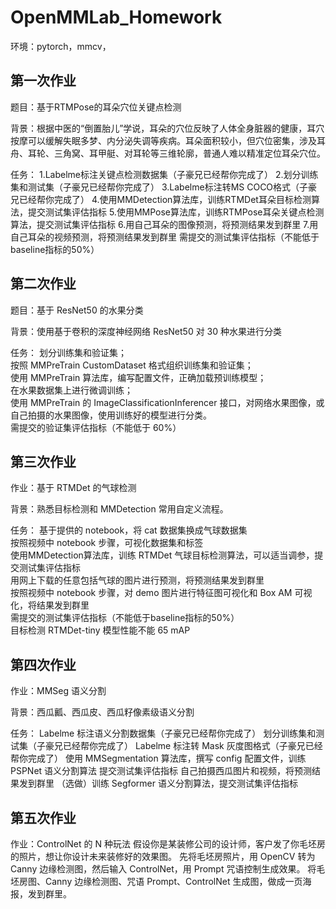 # OpenMMLab_Homework

环境：pytorch，mmcv，

## 第一次作业

题目：基于RTMPose的耳朵穴位关键点检测

背景：根据中医的“倒置胎儿”学说，耳朵的穴位反映了人体全身脏器的健康，耳穴按摩可以缓解失眠多梦、内分泌失调等疾病。耳朵面积较小，但穴位密集，涉及耳舟、耳轮、三角窝、耳甲艇、对耳轮等三维轮廓，普通人难以精准定位耳朵穴位。

任务：
1.Labelme标注关键点检测数据集（子豪兄已经帮你完成了）
2.划分训练集和测试集（子豪兄已经帮你完成了）
3.Labelme标注转MS COCO格式（子豪兄已经帮你完成了）
4.使用MMDetection算法库，训练RTMDet耳朵目标检测算法，提交测试集评估指标
5.使用MMPose算法库，训练RTMPose耳朵关键点检测算法，提交测试集评估指标
6.用自己耳朵的图像预测，将预测结果发到群里
7.用自己耳朵的视频预测，将预测结果发到群里
需提交的测试集评估指标（不能低于baseline指标的50%）

## 第二次作业

题目：基于 ResNet50 的水果分类

背景：使用基于卷积的深度神经网络 ResNet50 对 30 种水果进行分类  

任务：
划分训练集和验证集；  
按照 MMPreTrain CustomDataset 格式组织训练集和验证集；  
使用 MMPreTrain 算法库，编写配置文件，正确加载预训练模型；  
在水果数据集上进行微调训练；  
使用 MMPreTrain 的 ImageClassificationInferencer 接口，对网络水果图像，或自己拍摄的水果图像，使用训练好的模型进行分类。  
需提交的验证集评估指标（不能低于 60%）

## 第三次作业

作业：基于 RTMDet 的气球检测

背景：熟悉目标检测和 MMDetection 常用自定义流程。

任务：
基于提供的 notebook，将 cat 数据集换成气球数据集  
按照视频中 notebook 步骤，可视化数据集和标签  
使用MMDetection算法库，训练 RTMDet 气球目标检测算法，可以适当调参，提交测试集评估指标  
用网上下载的任意包括气球的图片进行预测，将预测结果发到群里   
按照视频中 notebook 步骤，对 demo 图片进行特征图可视化和 Box AM 可视化，将结果发到群里  
需提交的测试集评估指标（不能低于baseline指标的50%）  
目标检测 RTMDet-tiny 模型性能不能 65 mAP    

## 第四次作业

作业：MMSeg 语义分割

背景：西瓜瓤、西瓜皮、西瓜籽像素级语义分割

任务：
Labelme 标注语义分割数据集（子豪兄已经帮你完成了）
划分训练集和测试集（子豪兄已经帮你完成了）
Labelme 标注转 Mask 灰度图格式（子豪兄已经帮你完成了）
使用 MMSegmentation 算法库，撰写 config 配置文件，训练 PSPNet 语义分割算法
提交测试集评估指标
自己拍摄西瓜图片和视频，将预测结果发到群里
（选做）训练 Segformer 语义分割算法，提交测试集评估指标

## 第五次作业

作业：ControlNet 的 N 种玩法
假设你是某装修公司的设计师，客户发了你毛坯房的照片，想让你设计未来装修好的效果图。
先将毛坯房照片，用 OpenCV 转为 Canny 边缘检测图，然后输入 ControlNet，用 Prompt 咒语控制生成效果。
将毛坯房图、Canny 边缘检测图、咒语 Prompt、ControlNet 生成图，做成一页海报，发到群里。
